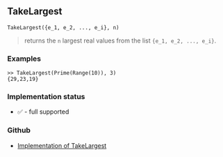 ## TakeLargest

```
TakeLargest({e_1, e_2, ..., e_i}, n) 
```

> returns the `n` largest real values from the list `{e_1, e_2, ..., e_i}`.

### Examples

```
>> TakeLargest(Prime(Range(10)), 3) 
{29,23,19}
```






### Implementation status

* &#x2705; - full supported

### Github

* [Implementation of TakeLargest](https://github.com/axkr/symja_android_library/blob/master/symja_android_library/matheclipse-core/src/main/java/org/matheclipse/core/builtin/ListFunctions.java#L7569) 
